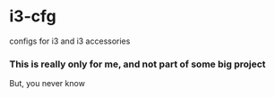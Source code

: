 # i3-cfg
configs for i3 and i3 accessories


### This is really only for me, and not part of some big project
But, you never know
